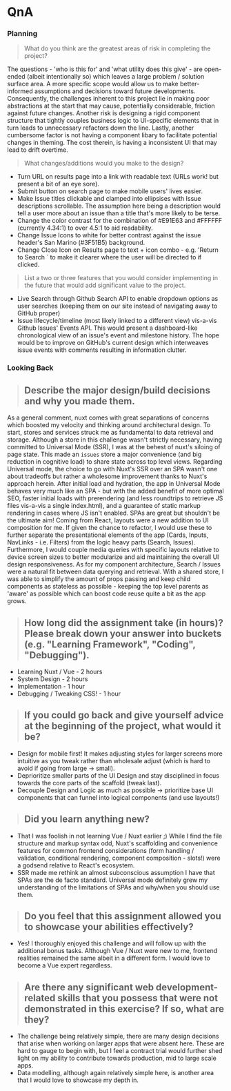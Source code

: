 # QnA

### Planning

> What do you think are the greatest areas of risk in completing the project?

The questions - 'who is this for' and 'what utility does this give' - are open-ended (albeit intentionally so) which leaves a large problem / solution surface area. A more specific scope would allow us to make better-informed assumptions and decisions toward future developments. Consequently, the challenges inherent to this project lie in making poor abstractions at the start that may cause, potentially considerable, friction against future changes. Another risk is designing a rigid component structure that tightly couples business logic to UI-specific elements that in turn leads to unnecessary refactors down the line. Lastly, another cumbersome factor is not having a component libary to facilitate potential changes in theming. The cost therein, is having a inconsistent UI that may lead to drift overtime.

> What changes/additions would you make to the design?

- Turn URL on results page into a link with readable text (URLs work! but present a bit of an eye sore).
- Submit button on search page to make mobile users' lives easier.
- Make Issue titles clickable and clamped into ellipsises with Issue descriptions scrollable. The assumption here being a description would tell a user more about an issue than a title that's more likely to be terse.
- Change the color contrast for the combination of #E91E63 and #FFFFFF (currently 4.34:1) to over 4.5:1 to aid readability.
- Change Issue Icons to white for better contrast against the issue header's San Marino (#3F51B5) background.
- Change Close Icon on Results page to text + icon combo - e.g. 'Return to Search <SearchIcon>` to make it clearer where the user will be directed to if clicked.

> List a two or three features that you would consider implementing in the future that would add significant value to the project.

- Live Search through Github Search API to enable dropdown options as user searches (keeping them on our site instead of navigating away to GitHub proper)
- Issue lifecycle/timeline (most likely linked to a different view) vis-a-vis Github Issues' Events API. This would present a dashboard-like chronological view of an issue's event and milestone history. The hope would be to improve on GitHub's current design which interweaves issue events with comments resulting in information clutter.

### Looking Back

> ## Describe the major design/build decisions and why you made them.

As a general comment, nuxt comes with great separations of concerns which boosted my velocity and thinking around architectural design. To start, stores and services struck me as fundamental to data retrieval and storage. Although a store in this challenge wasn't strictly necessary, having committed to Universal Mode (SSR), I was at the behest of nuxt's siloing of page state. This made an `issues` store a major convenience (and big reduction in cognitive load) to share state across top level views. Regarding Universal mode, the choice to go with Nuxt's SSR over an SPA wasn't one about tradeoffs but rather a wholesome improvement thanks to Nuxt's approach herein. After initial load and hydration, the app in Universal Mode behaves very much like an SPA - but with the added benefit of more optimal SEO, faster initial loads with prerendering (and less roundtrips to retrieve JS files vis-a-vis a single index.html), and a guarantee of static markup rendering in cases where JS isn't enabled. SPAs are great but shouldn't be the ultimate aim! Coming from React, layouts were a new addition to UI composition for me. If given the chance to refactor, I would use these to further separate the presentational elements of the app (Cards, Inputs, NavLinks - i.e. Filters) from the logic heavy parts (Search, Issues). Furthermore, I would couple media queries with specific layouts relative to device screen sizes to better modularize and aid maintaining the overall UI design responsiveness. As for my component architecture, Search / Issues were a natural fit between data querying and retrieval. With a shared store, I was able to simplify the amount of props passing and keep child components as stateless as possible - keeping the top level parents as 'aware' as possible which can boost code reuse quite a bit as the app grows.

> ## How long did the assignment take (in hours)? Please break down your answer into buckets (e.g. "Learning Framework", "Coding", "Debugging").

- Learning Nuxt / Vue - 2 hours
- System Design - 2 hours
- Implementation - 1 hour
- Debugging / Tweaking CSS! - 1 hour

> ## If you could go back and give yourself advice at the beginning of the project, what would it be?

- Design for mobile first! It makes adjusting styles for larger screens more intuitive as you tweak rather than wholesale adjust (which is hard to avoid if going from large -> small).
- Deprioritize smaller parts of the UI Design and stay disciplined in focus towards the core parts of the scaffold (tweak last).
- Decouple Design and Logic as much as possible -> prioritize base UI components that can funnel into logical components (and use layouts!)

> ## Did you learn anything new?

- That I was foolish in not learning Vue / Nuxt earlier ;) While I find the file structure and markup syntax odd, Nuxt's scaffolding and convenience features for common frontend considerations (form handling / validation, conditional rendering, component composition - slots!) were a godsend relative to React's ecosystem.
- SSR made me rethink an almost subconscious assumption I have that SPAs are the de facto standard. Universal mode definitely grew my understanding of the limitations of SPAs and why/when you should use them.

> ## Do you feel that this assignment allowed you to showcase your abilities effectively?

- Yes! I thoroughly enjoyed this challenge and will follow up with the additional bonus tasks. Although Vue / Nuxt were new to me, frontend realities remained the same albeit in a different form. I would love to become a Vue expert regardless.

> ## Are there any significant web development-related skills that you possess that were not demonstrated in this exercise? If so, what are they?

- The challenge being relatively simple, there are many design decisions that arise when working on larger apps that were absent here. These are hard to gauge to begin with, but I feel a contract trial would further shed light on my ability to contribute towards production, mid to large scale apps.
- Data modelling, although again relatively simple here, is another area that I would love to showcase my depth in.
